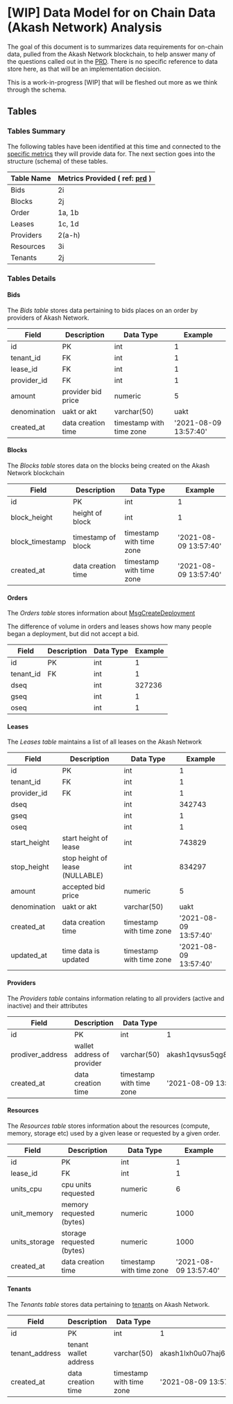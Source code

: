 # [WIP] Data Model for on Chain Data (Akash Network) Analysis

The goal of this document is to summarizes data requirements for on-chain data, pulled from the Akash Network blockchain, to help answer many of the questions called out in the [PRD](prd.md). There is no specific reference to data store here, as that will be an implementation decision.

This is a work-in-progress [WIP] that will be fleshed out more as we think through the schema.

## Tables 

### Tables Summary

The following tables have been identified at this time and connected to the [specific metrics](prd.md) they will provide data for. The next section goes into the structure (schema) of these tables.

| Table Name  | Metrics Provided ( ref: [prd](prd.md) )|
|   --        |       --                               |
| Bids        | 2i                                     |
| Blocks      | 2j                                     |
| Order       | 1a, 1b                                 |
| Leases      | 1c, 1d                                 |
| Providers   | 2(a-h)                                 |
| Resources   | 3i                                     |
| Tenants     | 2j                                     |


### Tables Details

#### Bids

The *Bids table* stores data pertaining to bids places on an order by providers of Akash Network.

| Field        | Description        | Data Type                | Example               |
| ------------ | ------------------ | ------------------------ | --------------------- |    
| id           | PK                 | int                      | 1                     |
| tenant_id    | FK                 | int                      | 1                     |
| lease_id     | FK                 | int                      | 1                     |
| provider_id  | FK                 | int                      | 1                     |
| amount       | provider bid price | numeric                  | 5                     |
| denomination | uakt or akt        | varchar(50)              | uakt                  |  
| created_at   | data creation time | timestamp with time zone | '2021-08-09 13:57:40' |

#### Blocks

The *Blocks table* stores data on the blocks being created on the Akash Network blockchain

| Field           | Description        | Data Type                | Example               |
| --------------- | ------------------ | ------------------------ | --------------------- |
| id              | PK                 | int                      | 1                     |
| block_height    | height of block    | int                      | 1                     |
| block_timestamp | timestamp of block | timestamp with time zone | '2021-08-09 13:57:40' |
| created_at      | data creation time | timestamp with time zone | '2021-08-09 13:57:40' |

#### Orders

The *Orders table* stores information about [MsgCreateDeployment](https://github.com/akash-network/node/blob/11756fd27c3abd88d6f527250b6bfbc8170028cd/x/deployment/types/v1beta2/deploymentmsg.pb.go#L28)

The difference of volume in orders and leases shows how many people began a deployment, but did not accept a bid.

| Field     | Description | Data Type | Example |
| --------- | ----------- | --------- | ------- |
| id        | PK          | int       | 1       |
| tenant_id | FK          | int       | 1       |
| dseq      |             | int       | 327236  |
| gseq      |             | int       | 1       |
| oseq      |             | int       | 1       |

#### Leases

The *Leases table* maintains a list of all leases on the Akash Network

| Field         | Description                     | Data Type                | Example               |
|  ------------ | ------------------------------- | ------------------------ | --------------------- |
| id            | PK                              | int                      | 1                     |
| tenant_id     | FK                              | int                      | 1                     |
| provider_id   | FK                              | int                      | 1                     |
| dseq          |                                 | int                      | 342743                |
| gseq          |                                 | int                      | 1                     |
| oseq          |                                 | int                      | 1                     |
| start_height  | start height of lease           | int                      | 743829                |
| stop_height   | stop height of lease (NULLABLE) | int                      | 834297                |
| amount        | accepted bid price              | numeric                  | 5                     |
| denomination  | uakt or akt                     | varchar(50)              | uakt                  |
| created_at    | data creation time              | timestamp with time zone | '2021-08-09 13:57:40' |
| updated_at    | time data is updated            | timestamp with time zone | '2021-08-09 13:57:40' |
    

#### Providers

The *Providers table* contains information relating to all providers (active and inactive) and their attributes

| Field            | Description                | Data Type                | Example                                      |
| ---------------- | -------------------------- | ------------------------ | -------------------------------------------- |
| id               | PK                         | int                      | 1                                            |
| prodiver_address | wallet address of provider | varchar(50)              | akash1qvsus5qg8yhre7k2c78xkkw4nvqqgev7gv6gj6 |
| created_at       | data creation time         | timestamp with time zone | '2021-08-09 13:57:40'                        |

#### Resources

The *Resources table* stores information about the resources (compute, memory, storage etc) used by a given lease or requested by a given order.

| Field         | Description                     | Data Type                | Example               |
| ------------- | ------------------------------- | ------------------------ | --------------------- |
| id            | PK                              | int                      | 1                     |
| lease_id      | FK                              | int                      | 1                     |
| units_cpu     | cpu units requested             | numeric                  | 6                     |
| unit_memory   | memory requested (bytes)        | numeric                  | 1000                  |
| units_storage | storage requested (bytes)       | numeric                  | 1000                  |
| created_at    | data creation time              | timestamp with time zone | '2021-08-09 13:57:40' |

#### Tenants

The *Tenants table* stores data pertaining to [tenants](http://eng-docs.akash.pub/overview/akash/) on Akash Network.

| Field          | Description           | Data Type                | Example                                      |
| -------------- | --------------------- | ------------------------ | -------------------------------------------- |
| id             | PK                    | int                      | 1                                            |
| tenant_address | tenant wallet address | varchar(50)              | akash1lxh0u07haj646pt9e0l2l4qc3d8htfx5u55rh8 |
| created_at     | data creation time    | timestamp with time zone | '2021-08-09 13:57:40'                        |
